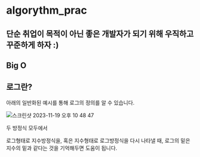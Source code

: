 # algorythm_prac

## 단순 취업이 목적이 아닌 좋은 개발자가 되기 위해 우직하고 꾸준하게 하자 :)

## Big O

## 로그란?

아래의 일반화된 예시를 통해 로그의 정의를 알 수 있습니다.

![스크린샷 2023-11-19 오후 10 48 47](https://github.com/rlagudals95/algorythm_prac/assets/76252074/33c2e491-b766-4afa-833b-dca7d8e6b42d)

두 방정식 모두에서

로그형태로 지수방정식을, 혹은 지수형태로 로그방정식을 다시 나타낼 때, 로그의 밑은 지수의 밑과 같다는 것을 기억해두면 도움이 됩니다.
